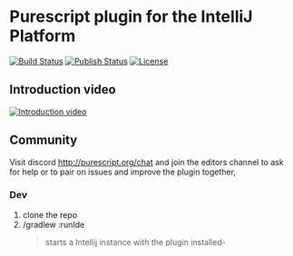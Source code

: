 # Purescript plugin for the IntelliJ Platform

[![Build Status](https://github.com/intellij-purescript/intellij-purescript/workflows/Gradle%20Check/badge.svg)](https://github.com/intellij-purescript/intellij-purescript/actions)
[![Publish Status](https://github.com/intellij-purescript/intellij-purescript/workflows/Publish/badge.svg)](https://github.com/intellij-purescript/intellij-purescript/actions)
[![License](https://img.shields.io/badge/License-BSD%203--Clause-blue.svg)](https://opensource.org/licenses/BSD-3-Clause)

## Introduction video

[![Introduction video](https://img.youtube.com/vi/vgpoF0XV2UM/0.jpg)](https://www.youtube.com/watch?v=vgpoF0XV2UM)

## Community

Visit discord http://purescript.org/chat and join the editors channel to ask for
help or to pair on issues and improve the plugin together,

### Dev

1. clone the repo
2. /gradlew :runIde
    > starts a Intellij instance with the plugin installed-
